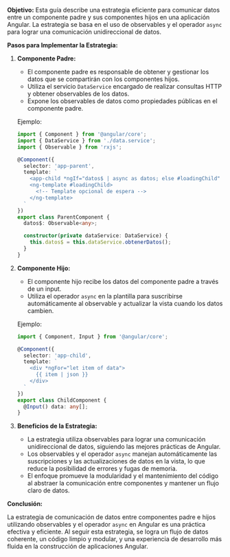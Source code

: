 
**Objetivo:** Esta guía describe una estrategia eficiente para comunicar datos entre un componente padre y sus componentes hijos en una aplicación Angular. La estrategia se basa en el uso de observables y el operador `async` para lograr una comunicación unidireccional de datos.

**Pasos para Implementar la Estrategia:**

1. **Componente Padre:**
   - El componente padre es responsable de obtener y gestionar los datos que se compartirán con los componentes hijos.
   - Utiliza el servicio `DataService` encargado de realizar consultas HTTP y obtener observables de los datos.
   - Expone los observables de datos como propiedades públicas en el componente padre.

   Ejemplo:
   ```typescript
   import { Component } from '@angular/core';
   import { DataService } from './data.service';
   import { Observable } from 'rxjs';

   @Component({
     selector: 'app-parent',
     template: `
       <app-child *ngIf="datos$ | async as datos; else #loadingChild" [data]="datos"></app-child>
       <ng-template #loadingChild>
         <!-- Template opcional de espera -->
       </ng-template>
     `
   })
   export class ParentComponent {
     datos$: Observable<any>;

     constructor(private dataService: DataService) {
       this.datos$ = this.dataService.obtenerDatos();
     }
   }
   ```

2. **Componente Hijo:**
   - El componente hijo recibe los datos del componente padre a través de un input.
   - Utiliza el operador `async` en la plantilla para suscribirse automáticamente al observable y actualizar la vista cuando los datos cambien.

   Ejemplo:
   ```typescript
   import { Component, Input } from '@angular/core';

   @Component({
     selector: 'app-child',
     template: `
       <div *ngFor="let item of data">
         {{ item | json }}
       </div>
     `
   })
   export class ChildComponent {
     @Input() data: any[];
   }
   ```

3. **Beneficios de la Estrategia:**
   - La estrategia utiliza observables para lograr una comunicación unidireccional de datos, siguiendo las mejores prácticas de Angular.
   - Los observables y el operador `async` manejan automáticamente las suscripciones y las actualizaciones de datos en la vista, lo que reduce la posibilidad de errores y fugas de memoria.
   - El enfoque promueve la modularidad y el mantenimiento del código al abstraer la comunicación entre componentes y mantener un flujo claro de datos.

**Conclusión:**

La estrategia de comunicación de datos entre componentes padre e hijos utilizando observables y el operador `async` en Angular es una práctica efectiva y eficiente. Al seguir esta estrategia, se logra un flujo de datos coherente, un código limpio y modular, y una experiencia de desarrollo más fluida en la construcción de aplicaciones Angular.
